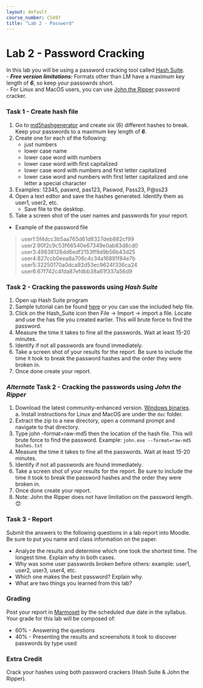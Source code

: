 ```yaml
---
layout: default
course_number: CS497
title: "Lab 2 - Password"
---
```


# Lab 2 - Password Cracking 

In this lab you will be using a password cracking tool called  [Hash Suite](https://hashsuite.openwall.net/).<br>
    - ***Free version limitations:*** Formats other than LM have a maximum key length of ***6***, so keep your passowrds short.<br>
    - For Linux and MacOS users, you can use [John the Ripper](https://www.openwall.com/john/) password cracker.<br>        

### Task 1 - Create hash file 

1. Go to [md5hashgenerator](https://www.md5hashgenerator.com/) and create six (6) different hashes to break. Keep your passwords to a maximum key length of ***6***.
2. Create one for each of the following:
    - just numbers
    - lower case name
    - lower case word with numbers
    - lower case word with first capitalized
    - lower case word with numbers and first letter capitalized
    - lower case word and numbers with first letter capitalized and one letter a special
character
3. Examples: 12345, paswrd, pas123, Paswod, Pass23, P@ss23
4. Open a text editor and save the hashes generated. Identify them as user1, user2, etc.
    - Save file to the desktop.
5. Take a screen shot of the user names and passwords for your report.

- Example of the password file

> user1:5f4dcc3b5aa765d61d8327deb882cf99 <br>
> user2:90f2c9c53f66540e67349e0ab83d8cd0 <br>
> user3:49838126dd6edf2153ff9d9b56b43d25 <br>
> user4:827ccb0eea8a706c4c34a16891f84e7b <br>
> user5:32250170a0dca92d53ec9624f336ca24 <br>
> user6:67f742c4fda87efdbb38a61f337a56d9 <br>

### Task 2 - Cracking the passwords using ***Hash Suite***
1. Open up Hash Suite program
2. Sample tutorial can be found [here](https://hashsuite.openwall.net/tutorial) or you can use the included help file. 
3. Click on the Hash_Suite icon then File -&gt; Import -&gt; import a file. Locate and use the has
file you created earlier. This will brute force to find the password.
4. Measure the time it takes to fine all the passwords. Wait at least 15-20 minutes.
5. Identify if not all passwords are found immediately.
6. Take a screen shot of your results for the report. Be sure to include the time it took to
break the password hashes and the order they were broken in.
7. Once done create your report.

### ***Alternate*** Task 2 - Cracking the passwords using ***John the Ripper***
1. Download the latest community-enhanced version. [Windows binaries](https://www.openwall.com/john/j/john180j1w.zip).<br>
        a.  Install instructions for Linux and MacOS are under the ```doc``` folder.
2. Extract the zip to a new directory, open a command prompt and navigate to that directory.
3. Type john –format=raw-md5 then the location of the hash file. This will brute force to
find the password. Example: ```john.exe --format=raw-md5 hashes.txt```
4. Measure the time it takes to fine all the passwords. Wait at least 15-20 minutes.
5. Identify if not all passwords are found immediately.
6. Take a screen shot of your results for the report. Be sure to include the time it took to
break the password hashes and the order they were broken in.
7. Once done create your report.
8. Note: John the Ripper does not have limitation on the password length. 😊

### Task 3 - Report

Submit the answers to the following questions in a lab report into Moodle. Be sure to put you
name and class information on the paper.
- Analyze the results and determine which one took the shortest time. The longest time.
Explain why in both cases.
- Why was some user passwords broken before others: example: user1, user2, user3, user4, etc.
- Which one makes the best password? Explain why.
- What are two things you learned from this lab?

### Grading

Post your report in [Marmoset](https://cs.ycp.edu/marmoset) by the scheduled due date in the syllabus. Your grade for this lab will be composed of:
- 60% - Answering the questions
- 40% - Presenting the results and screenshots it took to discover passwords by type used

### Extra Credit 
Crack your hashes using both password crackers (Hash Suite & John the Ripper). 


